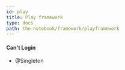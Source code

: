 ```yaml
---
id: play
title: Play framework
type: docs
path: the-notebook/framework/playframework
---
```

#### Can't Login
- @Singleton
